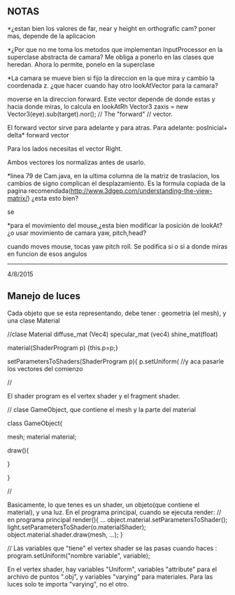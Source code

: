 NOTAS
------
*¿estan bien los valores de far, near y height en orthografic cam?
poner mas, depende de la aplicacion

*¿Por que no me toma los metodos que implementan InputProcessor en la superclase abstracta de camara? 
Me obliga a ponerlo en las clases que heredan.
Ahora lo permite, ponelo en la superclase

*La camara se mueve bien si fijo la direccion en la que mira y cambio la coordenada z. ¿que hacer cuando hay
 otro lookAtVector 
para la camara?

moverse en la direccion forward. Este vector depende de donde estas y hacia donde miras, lo calcula en  lookAtRh
Vector3 zaxis = new Vector3(eye).sub(target).nor(); // The "forward"
															// vector.
															
El forward vector sirve para adelante y para atras.
Para adelante: posInicial+ delta* forward vector

Para los lados necesitas el vector Right.


Ambos vectores los normalizas antes de usarlo.

															
															

*linea 79 de Cam.java, en la ultima columna de la matriz de traslacion, los cambios de signo complican el desplazamiento.
Es la formula copiada de la pagina recomendada(http://www.3dgep.com/understanding-the-view-matrix/) 
¿esta esto bien?

 se
 
*para el movimiento del mouse,¿esta bien modificar la posición de lookAt? ¿o usar movimiento de camara yaw, pitch,head?

cuando moves mouse, tocas yaw pitch roll. Se podifica si o si a donde miras en funcion de esos angulos




__________________________________
4/8/2015

Manejo de luces
--------------



Cada objeto que se esta representando, debe tener : geometria (el mesh), y una clase Material


//clase Material
diffuse_mat (Vec4)
specular_mat (vec4)
shine_mat(float)

material(ShaderProgram p)
	{this.p=p;}
	
	
setParametersToShaders(ShaderProgram p){
p.setUniform( //y aca pasarle los vectores del comienzo

//


El shader program es el vertex shader y el fragment shader.

// clase GameObject, que contiene el mesh y la parte del material

class GameObject{

mesh;
material material;
 	


draw(){



}

}


//


Basicamente, lo que tenes es un shader, un objeto(que contiene el material), y una luz.
En el programa principal, cuando se ejecuta render:
// en programa principal
		render(){
		...
		object.material.setParametersToShader();
		light.setParametersToShader(o.materialShader);
		object.material.shader.draw(mesh, ...);
		}
		
		


//
Las variables que "tiene" el vertex shader se las pasas cuando haces : program.setUniform("nombre variable", variable);

En el vertex shader, hay variables "Uniform", variables "attribute" para el archivo de puntos ".obj", y variables "varying" para materiales.
Para las luces solo te importa "varying", no el otro.
 

